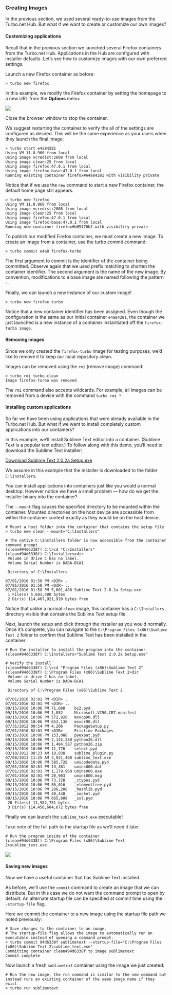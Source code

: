 ### Creating Images

In the previous section, we used several ready-to-use images from the Turbo.net Hub. But what if we want to create or customize our own images?

#### Customizing applications

Recall that in the previous section we launched several Firefox containers from the Turbo.net Hub. Applications in the Hub are configured with installer defaults. Let’s see how to customize images with our own preferred settings.

Launch a new Firefox container as before:

```
> turbo new firefox
```

In this example, we modify the Firefox container by setting the homepage to a new URL from the **Options** menu:

![](/docs/getting_started/administrators/firefox-home.png)

Close the browser window to stop the container.

We suggest restarting the container to verify the all of the settings are configured as desired. This will be the same experience as your users when they launch the final image:

```
> turbo start e4a84281
Using VM 11.8.960 from local
Using image vcredist:2008 from local
Using image clean:25 from local
Using image firefox:47.0.1 from local
Using image firefox-base:47.0.1 from local
Running existing container firefox#e4a84281 with visibility private
```

Notice that if we use the `new` command to start a new Firefox container, the default home page still appears.

```
> turbo new firefox
Using VM 11.8.960 from local
Using image vcredist:2008 from local
Using image clean:25 from local
Using image firefox:47.0.1 from local
Using image firefox-base:47.0.1 from local
Running new container firefox#b05176b2 with visibility private
```

To publish our modified Firefox container, we must create a new image. To create an image from a container, use the turbo commit command:

```
> turbo commit e4a8 firefox-turbo
```

The first argument to commit is the identifier of the container being committed. Observe again that we used prefix matching to shorten the container identifier. The second argument is the name of the new image. By convention, modifications to a base image are named following the pattern **<base image>-<modification name>**.

Finally, we can launch a new instance of our custom image!

```
> turbo new firefox-turbo
```

Notice that a new container identifier has been assigned. Even though the configuration is the same as our initial container `e4a84281`, the container we just launched is a new instance of a container instantiated off the `firefox-turbo image`.

#### Removing images

Since we only created the `firefox-turbo` image for testing purposes, we’d like to remove it to keep our local repository clean.

Images can be removed using the `rmi` (remove image) command:

```
> turbo rmi turbo-clean
Image firefox-turbo was removed
```

The `rmi` command also accepts wildcards. For example, all images can be removed from a device with the command `turbo rmi *`.

#### Installing custom applications

So far we have been using applications that were already available in the Turbo.net Hub. But what if we want to install completely custom applications into our containers?

In this example, we’ll install Sublime Text editor into a container. (Sublime Text is a popular text editor.) To follow along with this demo, you’ll need to download the Sublime Text installer:

[Download Sublime Text 2.0.2a Setup.exe](https://turbo.net/tour/Sublime%20Text%202.0.2a%20Setup.exe)

We assume in this example that the installer is downloaded to the folder `C:\Installers`.

You can install applications into containers just like you would a normal desktop. However notice we have a small problem — how do we get the installer binary into the container?

The `--mount` flag causes the specified directory to be mounted within the container. Mounted directories on the host device are accessible from within the container context exactly as they would be on the host device.

```
# Mount a host folder into the container that contains the setup file 
> turbo new clean --mount="C:\Installers"

# The native C:\Installers folder is now accessible from the container command prompt
(clean#94d6338f) C:\>cd "C:\Installers"
(clean#94d6338f) C:\Installers>dir
 Volume in drive C has no label.
 Volume Serial Number is DADA-BCA1

 Directory of C:\Installers

07/01/2016 01:58 PM <DIR> .
07/01/2016 01:58 PM <DIR> ..
07/01/2016 01:58 PM 5,601,488 Sublime Text 2.0.2a Setup.exe
 1 File(s) 5,601,488 bytes
 2 Dir(s) 114,467,921,920 bytes free
```

Notice that unlike a normal `clean` image, this container has a `C:\Installers` directory visible that contains the Sublime Text setup file.

Next, launch the setup and click through the installer as you would normally. Once it’s complete, you can navigate to the `C:\Program Files (x86)\Sublime Text 2` folder to confirm that Sublime Text has been installed in the container:

```
# Run the installer to install the program into the container
(clean#94d6338f) C:\Installers>"Sublime Text 2.0.2a Setup.exe"

# Verify the install
(clean#94d6338f) C:\>cd "Program Files (x86)\Sublime Text 2"
(clean#94d6338f) C:\Program Files (x86)\Sublime Text 2>dir
 Volume in drive C has no label.
 Volume Serial Number is DADA-BCA1

 Directory of C:\Program Files (x86)\Sublime Text 2

07/01/2016 02:01 PM <DIR> .
07/01/2016 02:01 PM <DIR> ..
09/15/2010 10:06 PM 71,680    bz2.pyd
09/15/2010 10:06 PM 1,852     Microsoft.VC90.CRT.manifest
09/15/2010 10:06 PM 572,928   msvcp90.dll
09/15/2010 10:06 PM 653,136   msvcr90.dll
07/31/2012 09:54 PM 4,206     PackageSetup.py
07/01/2016 02:01 PM <DIR>     Pristine Packages
09/15/2010 10:06 PM 153,088   pyexpat.pyd
09/15/2010 10:06 PM 2,145,280 python26.dll
09/15/2010 10:06 PM 1,484,587 python26.zip
09/15/2010 10:06 PM 11,776    select.pyd
03/10/2012 08:23 AM 10,838    sublime_plugin.py
07/08/2013 11:25 AM 3,921,408 sublime_text.exe
09/15/2010 10:06 PM 585,728   unicodedata.pyd
07/01/2016 02:01 PM 13,381    unins000.dat
07/01/2016 02:01 PM 1,179,960 unins000.exe
07/01/2016 02:01 PM 20,903    unins000.msg
09/15/2010 10:06 PM 73,728    _ctypes.pyd
09/15/2010 10:06 PM 86,016    _elementtree.pyd
09/15/2010 10:06 PM 286,208   _hashlib.pyd
09/15/2010 10:06 PM 40,448    _socket.pyd
09/15/2010 10:06 PM 665,600   _ssl.pyd
 20 File(s) 11,982,751 bytes
 3 Dir(s) 114,456,604,672 bytes free
```

Finally we can launch the `sublime_text.exe` executable!

Take note of the full path to the startup file as we’ll need it later.

```
# Run the program inside of the container
(clean#94d6338f) C:\Program Files (x86)\Sublime Text 2>sublime_text.exe
```

![](/docs/getting_started/administrators/sublime-ui.png)

#### Saving new images

Now we have a useful container that has Sublime Text installed.

As before, we’ll use the `commit` command to create an image that we can distribute. But in this case we do not want the command prompt to open by default. An alternate startup file can be specified at commit time using the `--startup-file` flag.

Here we commit the container to a new image using the startup file path we noted previously:

```
# Save changes to the container to an image.
# The startup-file flag allows the image to automatically run an executable instead of opening a command prompt.
> turbo commit 94d6338f sublimetext --startup-file="C:\Program Files (x86)\Sublime Text 2\sublime_text.exe"
Committing container clean#94d6338f to image sublimetext
Commit complete
```

Now launch a fresh `sublimetext` container using the image we just created:

```
# Run the new image, the run command is similar to the new command but instead runs an existing container of the same image name if they exist
> turbo run sublimetext
```